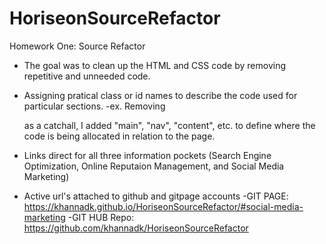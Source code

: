 # HoriseonSourceRefactor
Homework One: Source Refactor

* The goal was to clean up the HTML and CSS code by removing repetitive and unneeded code.

* Assigning pratical class or id names to describe the code used for particular sections.
    -ex. Removing <div> as a catchall, I added "main", "nav", "content", etc. to define where the code is being allocated in relation to the page.

* Links direct for all three information pockets (Search Engine Optimization, Online Reputaion Management, and Social Media Marketing)

* Active url's attached to github and gitpage accounts
  -GIT PAGE: https://khannadk.github.io/HoriseonSourceRefactor/#social-media-marketing
  -GIT HUB Repo: https://github.com/khannadk/HoriseonSourceRefactor
  
  
